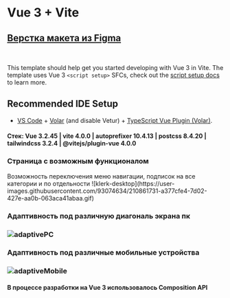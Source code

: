 # Vue 3 + Vite 
## [Верстка макета из Figma](https://www.figma.com/file/YnIvm5I5AWFwO67u8bRKGf/%D0%A2%D0%B5%D1%81%D1%82%D0%BE%D0%B2%D0%BE%D0%B5?node-id=1%3A2325&t=zRmYwqOFFem8onJr-0)
<br/>

This template should help get you started developing with Vue 3 in Vite. The template uses Vue 3 `<script setup>` SFCs, check out the [script setup docs](https://v3.vuejs.org/api/sfc-script-setup.html#sfc-script-setup) to learn more.

## Recommended IDE Setup

- [VS Code](https://code.visualstudio.com/) + [Volar](https://marketplace.visualstudio.com/items?itemName=Vue.volar) (and disable Vetur) + [TypeScript Vue Plugin (Volar)](https://marketplace.visualstudio.com/items?itemName=Vue.vscode-typescript-vue-plugin).

#### Стек: Vue 3.2.45 | vite 4.0.0 | autoprefixer 10.4.13 | postcss 8.4.20 | tailwindcss 3.2.4 | @vitejs/plugin-vue 4.0.0

<h3>Страница с возможным функционалом</h3>
Возможность переключения меню навигации, подписок на все категории и по отдельности 
![klerk-desktop](https://user-images.githubusercontent.com/93074634/210861731-a377cfe4-7d02-427e-aa0b-063aca41abaa.gif)
<br/>

<h3>Адаптивность под различную диагональ экрана пк<h3>

![adaptivePC](https://user-images.githubusercontent.com/93074634/210862741-36488409-f318-472c-bb32-05d90bd64938.gif)
<br/>

<h3>Адаптивность под различные мобильные устройства<h3/>

![adaptiveMobile](https://user-images.githubusercontent.com/93074634/210865138-81a64a65-5547-447e-9a97-d0d7ac98b554.gif)
<br/>

#### В процессе разработки на Vue 3 использовалось Composition API
